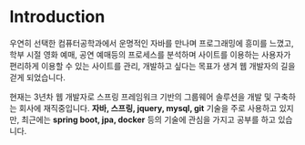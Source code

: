 # Introduction

우연히 선택한 컴퓨터공학과에서 운명적인 자바를 만나며 프로그래밍에 흥미를 느꼈고, 학부 시절 영화 예매, 공연 예매등의 프로세스를 분석하며 사이트를 이용하는 사용자가 편리하게 이용할 수 있는 사이트를 관리, 개발하고 싶다는 목표가 생겨 웹 개발자의 길을 걷게 되었습니다. 

현재는 3년차 웹 개발자로 스프링 프레임워크 기반의 그룹웨어 솔루션을 개발 및 구축하는 회사에 재직중입니다. **자바, 스프링, jquery, mysql, git** 기술을 주로 사용하고 있지만, 최근에는 **spring boot, jpa, docker** 등의 기술에 관심을 가지고 공부를 하고 있습니다.

